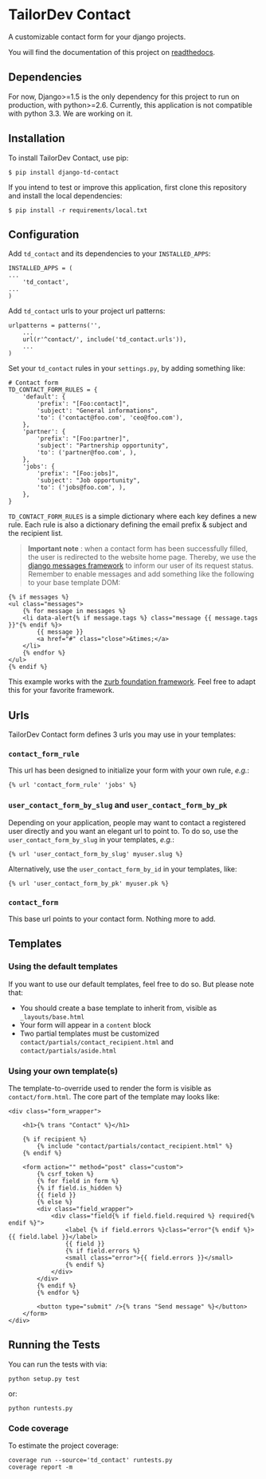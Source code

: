 TailorDev Contact
=================

A customizable contact form for your django projects.

You will find the documentation of this project on [readthedocs](http://django-tailordev-contact.readthedocs.org/).

## Dependencies

For now, Django>=1.5 is the only dependency for this project to run on production, with python>=2.6. Currently, this application is not compatible with python 3.3. We are working on it.

## Installation

To install TailorDev Contact, use pip:

    $ pip install django-td-contact

If you intend to test or improve this application, first clone this repository and install the local dependencies:

    $ pip install -r requirements/local.txt

## Configuration

Add `td_contact` and its dependencies to your `INSTALLED_APPS`:

    INSTALLED_APPS = (
    ...
        'td_contact',
    ...
    )

Add `td_contact` urls to your project url patterns:

    urlpatterns = patterns('',
        ...
        url(r'^contact/', include('td_contact.urls')),
        ...
    )

Set your `td_contact` rules in your `settings.py`, by adding something like:

    # Contact form
    TD_CONTACT_FORM_RULES = {
        'default': {
            'prefix': "[Foo:contact]",
            'subject': "General informations",
            'to': ('contact@foo.com', 'ceo@foo.com'),
        },
        'partner': {
            'prefix': "[Foo:partner]",
            'subject': "Partnership opportunity",
            'to': ('partner@foo.com', ),
        },
        'jobs': {
            'prefix': "[Foo:jobs]",
            'subject': "Job opportunity",
            'to': ('jobs@foo.com', ),
        },
    }

`TD_CONTACT_FORM_RULES` is a simple dictionary where each key defines a new rule. Each rule is also a dictionary defining the email prefix & subject and the recipient list.

> **Important note** : when a contact form has been successfully filled, the user is redirected to the website home page. Thereby, we use the [django messages framework](https://docs.djangoproject.com/en/1.5/ref/contrib/messages/) to inform our user of its request status. Remember to enable messages and add something like the following to your base template DOM:

    {% if messages %}
    <ul class="messages">
        {% for message in messages %}
        <li data-alert{% if message.tags %} class="message {{ message.tags }}"{% endif %}>
            {{ message }}
            <a href="#" class="close">&times;</a>
        </li>
        {% endfor %}
    </ul>
    {% endif %}

This example works with the [zurb foundation framework](http://foundation.zurb.com/). Feel free to adapt this for your favorite framework.

## Urls

TailorDev Contact form defines 3 urls you may use in your templates:

### `contact_form_rule`

This url has been designed to initialize your form with your own rule, *e.g.*:
    
    {% url 'contact_form_rule' 'jobs' %}

### `user_contact_form_by_slug` and `user_contact_form_by_pk`

Depending on your application, people may want to contact a registered user directly and you want an elegant url to point to. To do so, use the `user_contact_form_by_slug` in your templates, *e.g.*:

    {% url 'user_contact_form_by_slug' myuser.slug %}

Alternatively, use the `user_contact_form_by_id` in your templates, like:

    {% url 'user_contact_form_by_pk' myuser.pk %}

### `contact_form`

This base url points to your contact form. Nothing more to add.

## Templates

### Using the default templates

If you want to use our default templates, feel free to do so. But please note that:

* You should create a base template to inherit from, visible as `_layouts/base.html`
* Your form will appear in a `content` block
* Two partial templates must be customized `contact/partials/contact_recipient.html` and `contact/partials/aside.html`

### Using your own template(s)

The template-to-override used to render the form is visible as `contact/form.html`. The core part of the template may looks like:

    <div class="form_wrapper">

        <h1>{% trans "Contact" %}</h1>

        {% if recipient %}
            {% include "contact/partials/contact_recipient.html" %}
        {% endif %}

        <form action="" method="post" class="custom">
            {% csrf_token %}
            {% for field in form %}
            {% if field.is_hidden %}
            {{ field }}
            {% else %}
            <div class="field_wrapper">
                <div class="field{% if field.field.required %} required{% endif %}">
                    <label {% if field.errors %}class="error"{% endif %}>{{ field.label }}</label>
                    {{ field }}
                    {% if field.errors %}
                    <small class="error">{{ field.errors }}</small>
                    {% endif %}
                </div>
            </div>
            {% endif %}
            {% endfor %}

            <button type="submit" />{% trans "Send message" %}</button>
        </form>
    </div>



## Running the Tests

You can run the tests with via:

    python setup.py test

or:

    python runtests.py

### Code coverage

To estimate the project coverage:

    coverage run --source='td_contact' runtests.py
    coverage report -m
